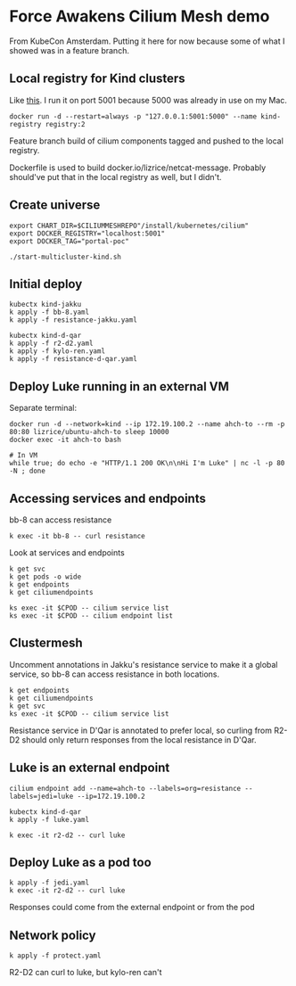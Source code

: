 # Force Awakens Cilium Mesh demo

From KubeCon Amsterdam. Putting it here for now because some of what I showed
was in a feature branch.  

## Local registry for Kind clusters

Like [this](https://kind.sigs.k8s.io/docs/user/local-registry/). I run it on port 5001 because 5000 was already in use on my Mac.

```
docker run -d --restart=always -p "127.0.0.1:5001:5000" --name kind-registry registry:2
```

Feature branch build of cilium components tagged and pushed to the local registry.

Dockerfile is used to build docker.io/lizrice/netcat-message. Probably should've
put that in the local registry as well, but I didn't.

## Create universe

```
export CHART_DIR=$CILIUMMESHREPO"/install/kubernetes/cilium"
export DOCKER_REGISTRY="localhost:5001"
export DOCKER_TAG="portal-poc"

./start-multicluster-kind.sh
```

## Initial deploy

```
kubectx kind-jakku
k apply -f bb-8.yaml
k apply -f resistance-jakku.yaml

kubectx kind-d-qar
k apply -f r2-d2.yaml
k apply -f kylo-ren.yaml
k apply -f resistance-d-qar.yaml
```

## Deploy Luke running in an external VM

Separate terminal:

```
docker run -d --network=kind --ip 172.19.100.2 --name ahch-to --rm -p 80:80 lizrice/ubuntu-ahch-to sleep 10000
docker exec -it ahch-to bash

# In VM
while true; do echo -e "HTTP/1.1 200 OK\n\nHi I'm Luke" | nc -l -p 80 -N ; done
```

## Accessing services and endpoints

bb-8 can access resistance
```
k exec -it bb-8 -- curl resistance
```

Look at services and endpoints

```
k get svc
k get pods -o wide
k get endpoints
k get ciliumendpoints

ks exec -it $CPOD -- cilium service list
ks exec -it $CPOD -- cilium endpoint list
```

## Clustermesh

Uncomment annotations in Jakku's resistance service to make it a global service,
so bb-8 can access resistance in both locations.

```
k get endpoints
k get ciliumendpoints
k get svc
ks exec -it $CPOD -- cilium service list
```

Resistance service in D'Qar is annotated to prefer local, so curling from R2-D2 should only
return responses from the local resistance in D'Qar.

## Luke is an external endpoint

```
cilium endpoint add --name=ahch-to --labels=org=resistance --labels=jedi=luke --ip=172.19.100.2
```

```
kubectx kind-d-qar
k apply -f luke.yaml

k exec -it r2-d2 -- curl luke
```

## Deploy Luke as a pod too

```
k apply -f jedi.yaml
k exec -it r2-d2 -- curl luke
```

Responses could come from the external endpoint or from the pod

## Network policy

```
k apply -f protect.yaml
```

R2-D2 can curl to luke, but kylo-ren can't
